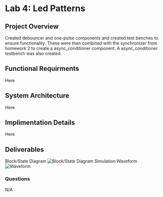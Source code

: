 # Lab 4: Led Patterns 

## Project Overview
Created debouncer and one-pulse components and created test benches to ensure functionality. These were then combined with the synchronizer from homework 2 to create a async_conditioner component. A async_conditioner testbench was also created.

## Functional Requirments
Here

## System Architecture
Here

## Implimentation Details
Here

## Deliverables
Block/State Diagram
![Block/State Diagram](/assets/Lab4BlockStateDiagram.png)
Simulation Waveform
![Waveform](/assets/led_patterns_wav.png)

### Questions 
N/A



